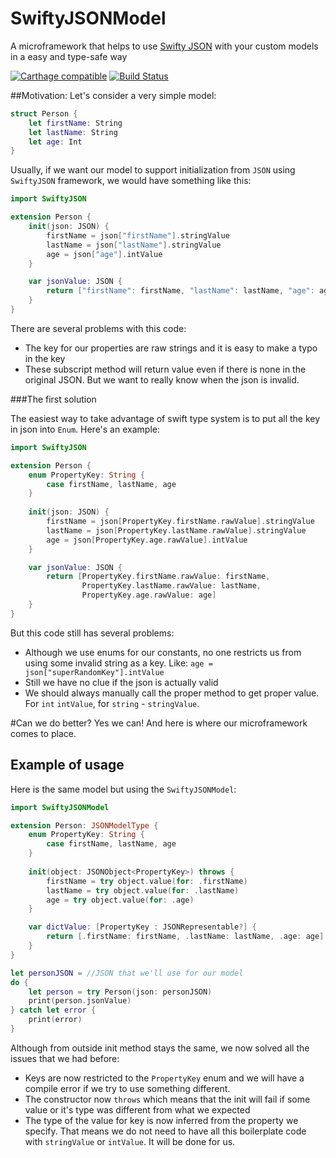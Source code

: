 # SwiftyJSONModel
A microframework that helps to use [Swifty JSON](https://github.com/SwiftyJSON/SwiftyJSON) with your custom models in a easy and type-safe way

[![Carthage compatible](https://img.shields.io/badge/Carthage-compatible-4BC51D.svg?style=flat)](https://github.com/Carthage/Carthage) [![Build Status](https://travis-ci.org/alickbass/SwiftyJSONModel.svg?branch=master)](https://travis-ci.org/alickbass/SwiftyJSONModel)

##Motivation:
Let's consider a very simple model:

```swift
struct Person {
    let firstName: String
    let lastName: String
    let age: Int
}
```
Usually, if we want our model to support initialization from `JSON` using `SwiftyJSON` framework, we would have something like this:

```swift
import SwiftyJSON

extension Person {
    init(json: JSON) {
        firstName = json["firstName"].stringValue
        lastName = json["lastName"].stringValue
        age = json["age"].intValue
    }

    var jsonValue: JSON {
        return ["firstName": firstName, "lastName": lastName, "age": age]
    }
}
```
There are several problems with this code:

  * The key for our properties are raw strings and it is easy to make a typo in the key
  * These subscript method will return value even if there is none in the original JSON. But we want to really know when the json is invalid.

###The first solution

The easiest way to take advantage of swift type system is to put all the key in json into `Enum`. Here's an example:

```swift
import SwiftyJSON

extension Person {
    enum PropertyKey: String {
        case firstName, lastName, age
    }
    
    init(json: JSON) {
        firstName = json[PropertyKey.firstName.rawValue].stringValue
        lastName = json[PropertyKey.lastName.rawValue].stringValue
        age = json[PropertyKey.age.rawValue].intValue
    }

    var jsonValue: JSON {
        return [PropertyKey.firstName.rawValue: firstName,
                PropertyKey.lastName.rawValue: lastName,
                PropertyKey.age.rawValue: age]
    }
}
```

But this code still has several problems:

* Although we use enums for our constants, no one restricts us from using some invalid string as a key. Like: `age = json["superRandomKey"].intValue`
* Still we have no clue if the json is actually valid
* We should always manually call the proper method to get proper value. For `int` `intValue`, for `string` - `stringValue`.

#Can we do better?
Yes we can! And here is where our microframework comes to place. 
## Example of usage
Here is the same model but using the `SwiftyJSONModel`:

```swift
import SwiftyJSONModel

extension Person: JSONModelType {
    enum PropertyKey: String {
        case firstName, lastName, age
    }
    
    init(object: JSONObject<PropertyKey>) throws {
        firstName = try object.value(for: .firstName)
        lastName = try object.value(for: .lastName)
        age = try object.value(for: .age)
    }

    var dictValue: [PropertyKey : JSONRepresentable?] {
        return [.firstName: firstName, .lastName: lastName, .age: age]
    }
}

let personJSON = //JSON that we'll use for our model
do {
    let person = try Person(json: personJSON)
    print(person.jsonValue)
} catch let error {
    print(error)
}
```

Although from outside init method stays the same, we now solved all the issues that we had before:

* Keys are now restricted to the `PropertyKey` enum and we will have a compile error if we try to use something different.
* The constructor now `throws` which means that the init will fail if some value or it's type was different from what we expected
* The type of the value for key is now inferred from the property we specify. That means we do not need to have all this boilerplate code with `stringValue` or `intValue`. It will be done for us.


